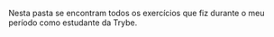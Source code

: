 Nesta pasta se encontram todos os exercícios que fiz durante o meu período como estudante da Trybe.
